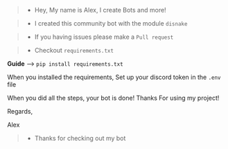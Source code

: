 > - Hey, My name is Alex, I create Bots and more!



> - I created this community bot with the module ``disnake``



> - If you having issues please make a ``Pull request``



> - Checkout  ```requirements.txt```



**Guide** -->
``pip install requirements.txt``

When you installed the requirements, Set up your discord token in the ``.env`` file

When you did all the steps, your bot is done!
Thanks For using my project!

Regards,

Alex


> - Thanks for checking out my bot
